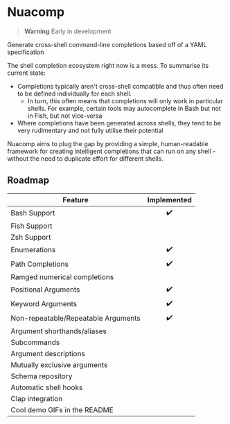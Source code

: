 # Nuacomp

> **Warning**
> Early in development

Generate cross-shell command-line completions based off of a YAML specification

The shell completion ecosystem right now is a mess. To summarise its current state:
- Completions typically aren't cross-shell compatible and thus often need to be defined individually for each shell.
  - In turn, this often means that completions will only work in particular shells. For example, certain tools may autocomplete in Bash but not in Fish, but not vice-versa
- Where completions have been generated across shells, they tend to be very rudimentary and not fully utilise their potential

Nuacomp aims to plug the gap by providing a simple, human-readable framework for creating intelligent completions that can run on any shell - without the need to duplicate effort for different shells.

## Roadmap

| Feature                             | Implemented |
| ----------------------------------- | :---------: |
| Bash Support                        |      ✔️     |
| Fish Support                        |             |
| Zsh Support                         |             |
| Enumerations                        |      ✔️     |
| Path Completions                    |      ✔️     |
| Ramged numerical completions        |             |
| Positional Arguments                |      ✔️     |
| Keyword Arguments                   |      ✔️     |
| Non-repeatable/Repeatable Arguments |      ✔️     |
| Argument shorthands/aliases         |             |
| Subcommands                         |             |
| Argument descriptions               |             |
| Mutually exclusive arguments        |             |
| Schema repository                   |             |
| Automatic shell hooks               |             |
| Clap integration                    |             |
| Cool demo GIFs in the README        |             |
